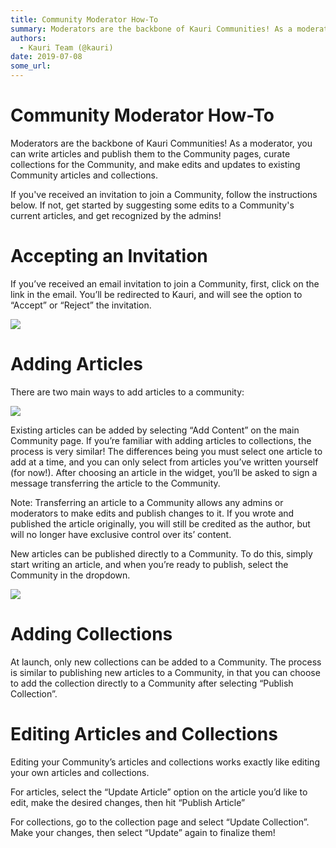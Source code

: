 ```yaml
---
title: Community Moderator How-To
summary: Moderators are the backbone of Kauri Communities! As a moderator, you can write articles and publish them to the Community pages, curate collections for the Community, and make edits and updates to existing Community articles and collections. If youve received an invitation to join a Community, follow the instructions below. If not, get started by suggesting some edits to a Communitys current articles, and get recognized by the admins! Accepting an Invitation If you’ve received an email invitati
authors:
  - Kauri Team (@kauri)
date: 2019-07-08
some_url: 
---
```


# Community Moderator How-To

Moderators are the backbone of Kauri Communities! As a moderator, you can write articles and publish them to the Community pages, curate collections for the Community, and make edits and updates to existing Community articles and collections.

If you've received an invitation to join a Community, follow the instructions below. If not, get started by suggesting some edits to a Community's current articles, and get recognized by the admins!

# Accepting an Invitation

If you’ve received an email invitation to join a Community, first, click on the link in the email. You’ll be redirected to Kauri, and will see the option to “Accept” or “Reject” the invitation.

![](https://api.kauri.io:443/ipfs/QmeU2NGstmQ6iG6Fh8AaLJrPDLfocXVYiz3tW4DJc6iv4Z)

# Adding Articles

There are two main ways to add articles to a community:

![](https://api.kauri.io:443/ipfs/QmdWBNkPKzoXTDwCBrCwns91MC4fPgVxNf77Ar5FXCM3tM)

Existing articles can be added by selecting “Add Content” on the main Community page. If you’re familiar with adding articles to collections, the process is very similar! The differences being you must select one article to add at a time, and you can only select from articles you’ve written yourself (for now!). After choosing an article in the widget, you’ll be asked to sign a message transferring the article to the Community.

Note: Transferring an article to a Community allows any admins or moderators to make edits and publish changes to it. If you wrote and published the article originally, you will still be credited as the author, but will no longer have exclusive control over its’ content.

New articles can be published directly to a Community. To do this, simply start writing an article, and when you’re ready to publish, select the Community in the dropdown.

![](https://api.kauri.io:443/ipfs/QmWghLXfgNVpAbRqp6yknGZUdptUmK5hLEECT14gb9cbKM)

# Adding Collections

At launch, only new collections can be added to a Community. The process is similar to publishing new articles to a Community, in that you can choose to add the collection directly to a Community after selecting “Publish Collection”.

# Editing Articles and Collections

Editing your Community’s articles and collections works exactly like editing your own articles and collections. 

For articles, select the “Update Article” option on the article you’d like to edit, make the desired changes, then hit “Publish Article”

For collections, go to the collection page and select “Update Collection”. Make your changes, then select “Update” again to finalize them!
